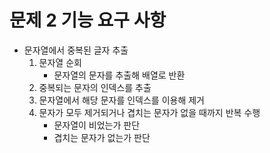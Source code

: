 # 문제 2 기능 요구 사항

- 문자열에서 중복된 글자 추출
  1. 문자열 순회
     - 문자열의 문자를 추출해 배열로 반환
  2. 중복되는 문자의 인덱스를 추출
  3. 문자열에서 해당 문자를 인덱스를 이용해 제거
  4. 문자가 모두 제거되거나 겹치는 문자가 없을 때까지 반복 수행
     - 문자열이 비었는가 판단
     - 겹치는 문자가 없는가 판단

